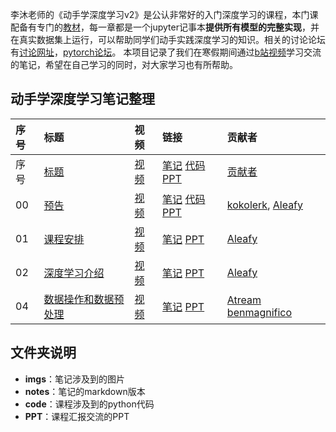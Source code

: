 李沐老师的《动手学深度学习v2》是公认非常好的入门深度学习的课程，本门课配备有专门的[教材](https://zh-v2.d2l.ai)，每一章都是一个jupyter记事本**提供所有模型的完整实现**，并在真实数据集上运行，可以帮助同学们动手实践深度学习的知识。相关的讨论论坛有[讨论网址](https://discuss.d2l.ai/c/chinese-version/16)，[pytorch论坛](https://discuss.pytorch.org)。
本项目记录了我们在寒假期间通过[b站视频](https://space.bilibili.com/1567748478/channel/seriesdetail?sid=358497)学习交流的笔记，希望在自己学习的同时，对大家学习也有所帮助。
## 动手学深度学习笔记整理
| 序号 | 标题 | 视频 | 链接 |贡献者 |
| :----| :---- | :----| :---- | :---- |
| 序号 | [标题](笔记链接网址) | [视频](b站视频网址) | [笔记](笔记链接) [代码](代码链接) [PPT](PPT链接)| [贡献者](贡献者主页网址) |
| 00 | [预告](https://github.com/MLNLP-World/DeepLearning-MuLi-Notes/blob/main/notes/00-%E9%A2%84%E5%91%8A.md) | [视频](https://www.bilibili.com/video/BV1if4y147hS?spm_id_from=333.999.0.0) | [笔记](https://github.com/MLNLP-World/DeepLearning-MuLi-Notes/blob/main/notes/00-%E9%A2%84%E5%91%8A.md) [代码](https://github.com/yizhen20133868/DeepLearning-MuLi-Notes/blob/main/code/code_demo.py) [PPT](https://github.com/MLNLP-World/DeepLearning-MuLi-Notes/blob/main/ppt/ppt_demo) | [kokolerk](https://github.com/kokolerk), [Aleafy](https://github.com/Aleafy) |
| 01 | [课程安排](notes/01-%E8%AF%BE%E7%A8%8B%E5%AE%89%E6%8E%92.md) | [视频](https://www.bilibili.com/video/BV1oX4y137bC?spm_id_from=333.999.0.0) | [笔记](https://github.com/MLNLP-World/DeepLearning-MuLi-Notes/blob/main/notes/01-%E8%AF%BE%E7%A8%8B%E5%AE%89%E6%8E%92.md)  [PPT](https://github.com/MLNLP-World/DeepLearning-MuLi-Notes/blob/main/ppt/00-02.%E9%A2%84%E5%91%8A%E3%80%81%E5%AE%89%E6%8E%92%E5%92%8C%E4%BB%8B%E7%BB%8D.pptx)| [Aleafy](https://github.com/Aleafy) |
| 02 | [深度学习介绍](https://github.com/MLNLP-World/DeepLearning-MuLi-Notes/blob/main/notes/02-%E6%B7%B1%E5%BA%A6%E5%AD%A6%E4%B9%A0%E4%BB%8B%E7%BB%8D.md) | [视频](https://www.bilibili.com/video/BV1J54y187f9?spm_id_from=333.999.0.0) | [笔记](https://github.com/MLNLP-World/DeepLearning-MuLi-Notes/blob/main/notes/02-%E6%B7%B1%E5%BA%A6%E5%AD%A6%E4%B9%A0%E4%BB%8B%E7%BB%8D.md)  [PPT](https://github.com/MLNLP-World/DeepLearning-MuLi-Notes/blob/main/ppt/00-02.%E9%A2%84%E5%91%8A%E3%80%81%E5%AE%89%E6%8E%92%E5%92%8C%E4%BB%8B%E7%BB%8D.pptx)| [Aleafy](https://github.com/Aleafy) |
| 04 | [数据操作和数据预处理](notes/04%E6%95%B0%E6%8D%AE%E8%AF%BB%E5%8F%96%E5%92%8C%E6%93%8D%E4%BD%9C.md) | [视频](https://www.bilibili.com/video/BV1CV411Y7i4?spm_id_from=333.999.0.0) | [笔记](https://github.com/Atream/DeepLearning-MuLi-Notes/blob/main/notes/04%E6%95%B0%E6%8D%AE%E8%AF%BB%E5%8F%96%E5%92%8C%E6%93%8D%E4%BD%9C.md) [PPT](https://github.com/Atream/DeepLearning-MuLi-Notes/blob/main/ppt/04%E6%95%B0%E6%8D%AE%E6%93%8D%E4%BD%9C%E5%92%8C%E6%95%B0%E6%8D%AE%E9%A2%84%E5%A4%84%E7%90%86%E6%80%BB%E7%BB%93%EF%BC%88%E5%BC%A0%E5%8D%9A%E9%91%AB%EF%BC%89.pptx)| [Atream](https://github.com/Atream) [benmagnifico](https://github.com/benmagnifico)|
## 文件夹说明
- **imgs**：笔记涉及到的图片
- **notes**：笔记的markdown版本
- **code**：课程涉及到的python代码
- **PPT**：课程汇报交流的PPT
